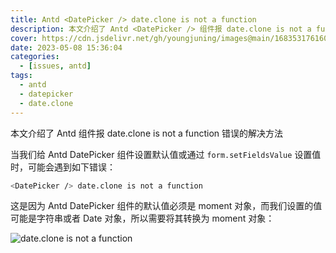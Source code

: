 ```yaml
---
title: Antd <DatePicker /> date.clone is not a function
description: 本文介绍了 Antd <DatePicker /> 组件报 date.clone is not a function 错误的解决方法
cover: https://cdn.jsdelivr.net/gh/youngjuning/images@main/1683531761607.png
date: 2023-05-08 15:36:04
categories:
  - [issues, antd]
tags:
  - antd
  - datepicker
  - date.clone
---
```


本文介绍了 Antd <DatePicker /> 组件报 date.clone is not a function 错误的解决方法

当我们给 Antd DatePicker 组件设置默认值或通过 `form.setFieldsValue` 设置值时，可能会遇到如下错误：

```bash
<DatePicker /> date.clone is not a function
```

这是因为 Antd DatePicker 组件的默认值必须是 moment 对象，而我们设置的值可能是字符串或者 Date 对象，所以需要将其转换为 moment 对象：

![<DatePicker /> date.clone is not a function](https://cdn.jsdelivr.net/gh/youngjuning/images@main/1683531634144.png)
